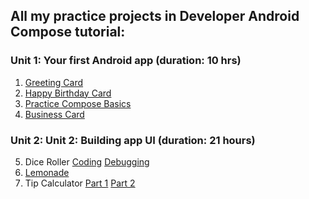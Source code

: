 ## All my practice projects in Developer Android Compose tutorial:

### Unit 1: Your first Android app (duration: 10 hrs)

1. [Greeting Card](https://developer.android.com/codelabs/basic-android-kotlin-compose-first-app)
2. [Happy Birthday Card](https://developer.android.com/codelabs/basic-android-kotlin-compose-text-composables)
3. [Practice Compose Basics](https://developer.android.com/codelabs/basic-android-kotlin-compose-composables-practice-problems)
4. [Business Card](https://developer.android.com/codelabs/basic-android-kotlin-compose-business-card)

### Unit 2: Unit 2: Building app UI (duration: 21 hours)

5. Dice Roller [Coding](https://developer.android.com/codelabs/basic-android-kotlin-compose-build-a-dice-roller-app) [Debugging](https://developer.android.com/codelabs/basic-android-kotlin-compose-intro-debugger)
6. [Lemonade](https://developer.android.com/codelabs/basic-android-kotlin-compose-button-click-practice-problem)
7. Tip Calculator  [Part 1](https://developer.android.com/codelabs/basic-android-kotlin-compose-using-state)  [Part 2](https://developer.android.com/codelabs/basic-android-kotlin-compose-calculate-tip)